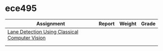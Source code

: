 # ece495

<!--https://www.tablesgenerator.com/markdown_tables-->


| Assignment                                                                            	| Report 	| Weight 	| Grade 	|
|---------------------------------------------------------------------------------------	|--------	|--------	|-------	|
| [ Lane Detection Using Classical Computer Vision ]( ./CarND-LaneLines-P1/README.md ) 	  |        	|        	|       	|
|                                                                                       	|        	|        	|       	|
|                                                                                       	|        	|        	|       	|
